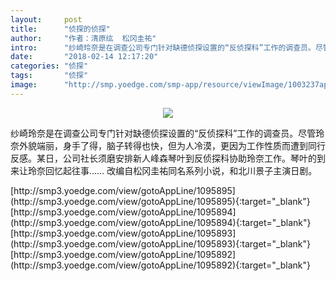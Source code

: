 ```yaml
---
layout:     post
title:      "侦探的侦探"
author:     "作者：清原纮  松冈圭祐"
intro:      "纱崎玲奈是在调查公司专门针对缺德侦探设置的“反侦探科”工作的调查员。尽管玲奈外貌端丽，身手了得，脑子转得也快，但为人冷漠，更因为工作性质而遭到同行反感。某日，公司社长须磨安排新人峰森琴叶到反侦探科协助玲奈工作。琴叶的到来让玲奈回忆起往事…… 改编自松冈圭祐同名系列小说，和北川景子主演日剧。"
date:       "2018-02-14 12:17:20"
categories: "侦探"
tags:       "侦探"
image:      "http://smp.yoedge.com/smp-app/resource/viewImage/1003237appline.png"
---
```

<div style="text-align: center">
<p><img src="http://smp.yoedge.com/smp-app/resource/viewImage/1003237appline.png"/></p>
</div>
<p class="post-meta">
<span>纱崎玲奈是在调查公司专门针对缺德侦探设置的“反侦探科”工作的调查员。尽管玲奈外貌端丽，身手了得，脑子转得也快，但为人冷漠，更因为工作性质而遭到同行反感。某日，公司社长须磨安排新人峰森琴叶到反侦探科协助玲奈工作。琴叶的到来让玲奈回忆起往事…… 改编自松冈圭祐同名系列小说，和北川景子主演日剧。</span>
</p>
[http://smp3.yoedge.com/view/gotoAppLine/1095895](http://smp3.yoedge.com/view/gotoAppLine/1095895){:target="_blank"}
[http://smp3.yoedge.com/view/gotoAppLine/1095894](http://smp3.yoedge.com/view/gotoAppLine/1095894){:target="_blank"}
[http://smp3.yoedge.com/view/gotoAppLine/1095893](http://smp3.yoedge.com/view/gotoAppLine/1095893){:target="_blank"}
[http://smp3.yoedge.com/view/gotoAppLine/1095892](http://smp3.yoedge.com/view/gotoAppLine/1095892){:target="_blank"}



